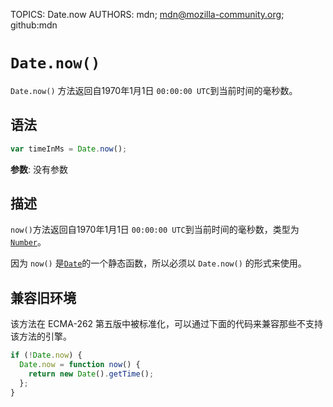 TOPICS: Date.now
AUTHORS: mdn; mdn@mozilla-community.org; github:mdn

# `Date.now()`

`Date.now()` 方法返回自1970年1月1日 `00:00:00 UTC`到当前时间的毫秒数。

## 语法

```javascript
var timeInMs = Date.now();
```

**参数**: 没有参数

## 描述

`now()`方法返回自1970年1月1日 `00:00:00 UTC`到当前时间的毫秒数，类型为[`Number`](/zh-hans/webfrontend/Number)。

因为 `now()` 是[`Date`](/zh-hans/webfrontend/Date)的一个静态函数，所以必须以 `Date.now()` 的形式来使用。

## 兼容旧环境

该方法在 ECMA-262 第五版中被标准化，可以通过下面的代码来兼容那些不支持该方法的引擎。

```javascript
if (!Date.now) {
  Date.now = function now() {
    return new Date().getTime();
  };
}
```
